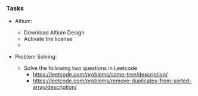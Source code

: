 ### Tasks

- Altium:
  - Download Altium Design
  - Activate the license
  - 


- Problem Solving:
  - Solve the following two questions in Leetcode
    - https://leetcode.com/problems/same-tree/description/
    - https://leetcode.com/problems/remove-duplicates-from-sorted-array/description/

